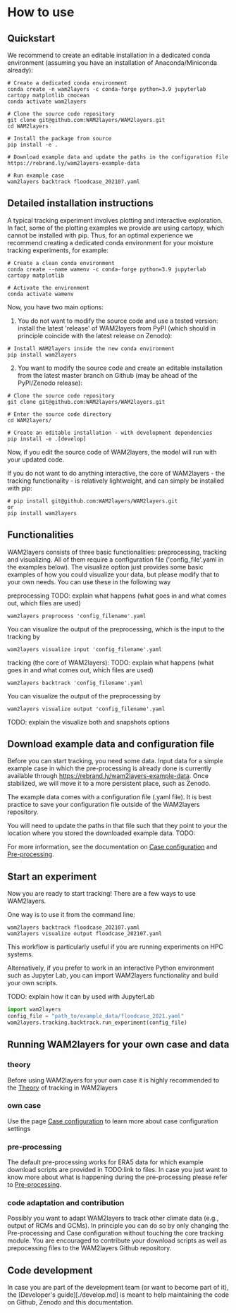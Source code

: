 # How to use

## Quickstart
We recommend to create an editable installation in a dedicated conda environment (assuming you have an installation of Anaconda/Miniconda already):

```
# Create a dedicated conda environment
conda create -n wam2layers -c conda-forge python=3.9 jupyterlab cartopy matplotlib cmocean
conda activate wam2layers

# Clone the source code repository
git clone git@github.com:WAM2layers/WAM2layers.git
cd WAM2layers

# Install the package from source
pip install -e .

# Download example data and update the paths in the configuration file
https://rebrand.ly/wam2layers-example-data

# Run example case
wam2layers backtrack floodcase_202107.yaml
```

## Detailed installation instructions

A typical tracking experiment involves plotting and interactive
exploration. In fact, some of the plotting examples we provide are using
cartopy, which cannot be installed with pip. Thus, for an optimal experience we
recommend creating a dedicated conda environment for your moisture tracking
experiments, for example:

```
# Create a clean conda environment
conda create --name wamenv -c conda-forge python=3.9 jupyterlab cartopy matplotlib

# Activate the environment
conda activate wamenv
```

Now, you have two main options:

1. You do not want to modify the source code and use a tested version: install the latest 'release' of WAM2layers from PyPI (which should in principle coincide with the latest release on Zenodo):
```
# Install WAM2layers inside the new conda environment
pip install wam2layers
```

2. You want to modify the source code and create an editable installation from the latest master branch on Github (may be ahead of the PyPI/Zenodo release):
```
# Clone the source code repository
git clone git@github.com:WAM2layers/WAM2layers.git

# Enter the source code directory
cd WAM2layers/

# Create an editable installation - with development dependencies
pip install -e .[develop]
```

Now, if you edit the source code of WAM2layers, the model will run with your
updated code.

If you do not want to do anything interactive, the core of WAM2layers - the tracking functionality - is relatively
lightweight, and can simply be installed with pip:

```
# pip install git@github.com:WAM2layers/WAM2layers.git
or
pip install wam2layers
```

## Functionalities
WAM2layers consists of three basic functionalities: preprocessing, tracking and visualizing. All of them require a configuration file ('config_file'.yaml in the examples below). The visualize option just provides some basic examples of how you could visualize your data, but please modify that to your own needs. You can use these in the following way

preprocessing 
TODO: explain what happens (what goes in and what comes out, which files are used)
```
wam2layers preprocess 'config_filename'.yaml
```

You can visualize the output of the preprocessing, which is the input to the tracking by
```
wam2layers visualize input 'config_filename'.yaml
```

tracking (the core of WAM2layers):
TODO: explain what happens (what goes in and what comes out, which files are used)
```
wam2layers backtrack 'config_filename'.yaml
```

You can visualize the output of the preprocessing by
```
wam2layers visualize output 'config_filename'.yaml
```

TODO: explain the visualize both and snapshots options

## Download example data and configuration file

Before you can start tracking, you need some data. Input data for a simple example
case in which the pre-processing is already done is currently available through 
https://rebrand.ly/wam2layers-example-data. Once
stabilized, we will move it to a more persistent place, such as Zenodo.

The example data comes with a configuration file (.yaml file). It is best practice to save your configuration file outside of the WAM2layers repository.

You will need to update the paths in that file such that they point to your the location
where you stored the downloaded example data. TODO: 

For more information, see the documentation on [Case configuration](./config.md) and [Pre-processing](./preprocessing.md).

## Start an experiment

Now you are ready to start tracking! There are a few ways to use WAM2layers. 

One way is to use it from the command line:
```
wam2layers backtrack floodcase_202107.yaml
wam2layers visualize output floodcase_202107.yaml
```

This workflow is particularly useful if you are running experiments on HPC
systems.

Alternatively, if you prefer to work in an interactive Python environment such
as Jupyter Lab, you can import WAM2layers functionality and build your own scripts.

TODO: explain how it can by used with JupyterLab

```python
import wam2layers
config_file = "path_to/example_data/floodcase_2021.yaml"
wam2layers.tracking.backtrack.run_experiment(config_file)
```

## Running WAM2layers for your own case and data

### theory
Before using WAM2layers for your own case it is highly recommended to the [Theory](./theory.md) of tracking in WAM2layers 

### own case
Use the page [Case configuration](./config.md) to learn more about case configuration settings

### pre-processing
The default pre-processing works for ERA5 data for which example download scripts are provided in TODO:link to files. In case you just want to know more about what is happening during the pre-processing please refer to [Pre-processing](./prepocessing.md). 

### code adaptation and contribution
Possibly you want to adapt WAM2layers to track other climate data (e.g., output of RCMs and GCMs). In principle you can do so by only changing the Pre-processing and Case configuration without touching the core tracking module. You are encouraged to contribute your download scripts as well as prepocessing files to the WAM2layers Github repository.

## Code development
In case you are part of the development team (or want to become part of it), the [Developer's guide][./develop.md] is meant to help maintaining the code on Github, Zenodo and this documentation.



